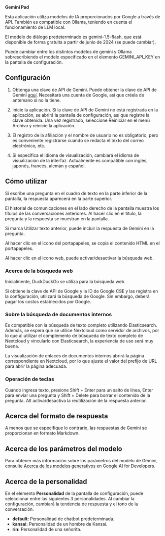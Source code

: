 <!-- 2024-06-13 -->
**Gemini Pad**

Esta aplicación utiliza modelos de IA proporcionados por Google a través de API.
También es compatible con Ollama, teniendo en cuenta el funcionamiento de LLM local.

El modelo de diálogo predeterminado es gemini-1.5-flash, que está disponible de forma gratuita a partir de junio de 2024 (se puede cambiar).

Puede cambiar entre los distintos modelos de gemini y Ollama sobrescribiendo el modelo especificado en el elemento GEMINI_API_KEY en la pantalla de configuración.

## Configuración

1. Obtenga una clave de API de Gemini.
Puede obtener la clave de API de Gemini [aquí](https://aistudio.google.com/app/prompts/new_freeform).
Necesitará una cuenta de Google, así que créela de antemano si no la tiene.

2. Inicie la aplicación. Si la clave de API de Gemini no está registrada en la aplicación, se abrirá la pantalla de configuración, así que registre la clave obtenida.
Una vez registrado, seleccione Reiniciar en el menú Archivo y reinicie la aplicación.

3. El registro de la afiliación y el nombre de usuario no es obligatorio, pero es conveniente registrarse cuando se redacta el texto del correo electrónico, etc.

4. Si especifica el idioma de visualización, cambiará el idioma de visualización de la interfaz. Actualmente es compatible con inglés, japonés, francés, alemán y español.

## Cómo utilizar

Si escribe una pregunta en el cuadro de texto en la parte inferior de la pantalla, la respuesta aparecerá en la parte superior.

El historial de comunicaciones en el lado derecho de la pantalla muestra los títulos de las conversaciones anteriores. Al hacer clic en el título, la pregunta y la respuesta se muestran en la pantalla.

Si marca Utilizar texto anterior, puede incluir la respuesta de Gemini en la pregunta.

Al hacer clic en el icono del portapapeles, se copia el contenido HTML en el portapapeles.

Al hacer clic en el icono web, puede activar/desactivar la búsqueda web.

### Acerca de la búsqueda web

Inicialmente, DuckDuckGo se utiliza para la búsqueda web.

Si obtiene la clave de API de Google y la ID de Google CSE y las registra en la configuración, utilizará la búsqueda de Google. Sin embargo, deberá pagar los costos establecidos por Google.

### Sobre la búsqueda de documentos internos

Es compatible con la búsqueda de texto completo utilizando Elasticsearch.
Además, se espera que se utilice Nextcloud como servidor de archivos, por lo que al utilizar el complemento de búsqueda de texto completo de Nextcloud y vincularlo con Elasticsearch, la experiencia de uso será muy buena.

La visualización de enlaces de documentos internos abrirá la página correspondiente en Nextcloud, por lo que ajuste el valor del prefijo de URL para abrir la página adecuada.

### Operación de teclas

Cuando ingresa texto, presione Shift + Enter para un salto de línea, Enter para enviar una pregunta y Shift + Delete para borrar el contenido de la pregunta.
Alt activa/desactiva la reutilización de la respuesta anterior.

## Acerca del formato de respuesta

A menos que se especifique lo contrario, las respuestas de Gemini se proporcionan en formato Markdown.

## Acerca de los parámetros del modelo

Para obtener más información sobre los parámetros del modelo de Gemini, consulte [Acerca de los modelos generativos](https://ai.google.dev/gemini-api/docs/models/generative-models?hl=ja&_gl=1*1fu959e*_up*MQ..*_ga*MTgyNTQxNDY0NC4xNzE0MDIxNDY3*_ga_P1DBVKWT6V*MTcxNDAyMTQ2Ny4xLjAuMTcxNDAyMTg1NC4wLjAuMA..) en Google AI for Developers.

## Acerca de la personalidad

En el elemento **Personalidad** de la pantalla de configuración, puede seleccionar entre las siguientes 3 personalidades. Al cambiar la configuración, cambiará la tendencia de respuesta y el tono de la conversación.

* **default:** Personalidad de chatbot predeterminada.
* **kansai:** Personalidad de un hombre de Kansai.
* **rin:** Personalidad de una señorita.
<!-- gemini-1.0-pro -->